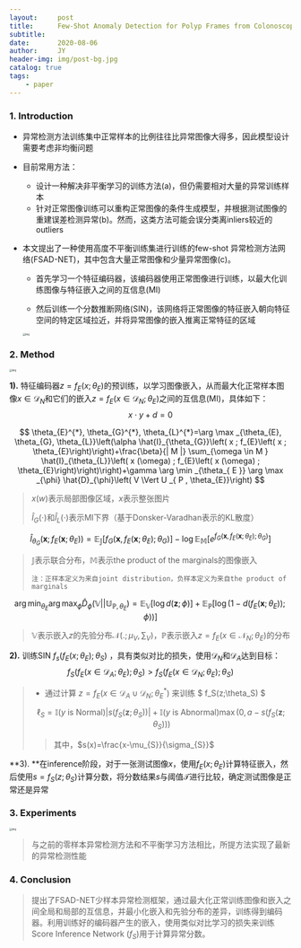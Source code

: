 ```yaml
---
layout:     post
title:      Few-Shot Anomaly Detection for Polyp Frames from Colonoscopy
subtitle:   
date:       2020-08-06
author:     JY
header-img: img/post-bg.jpg
catalog: true
tags:
    - paper
---
```




### 1. Introduction

- 异常检测方法训练集中正常样本的比例往往比异常图像大得多，因此模型设计需要考虑非均衡问题

- 目前常用方法：

  - 设计一种解决非平衡学习的训练方法(a)，但仍需要相对大量的异常训练样本 
  - 针对正常图像训练可以重构正常图像的条件生成模型，并根据测试图像的重建误差检测异常(b)。然而，这类方法可能会误分类离inliers较近的outliers

- 本文提出了一种使用高度不平衡训练集进行训练的few-shot 异常检测方法网络(FSAD-NET)，其中包含大量正常图像和少量异常图像(c)。

  - 首先学习一个特征编码器，该编码器使用正常图像进行训练，以最大化训练图像与特征嵌入之间的互信息(MI)

  - 然后训练一个分数推断网络(SIN)，该网络将正常图像的特征嵌入朝向特征空间的特定区域拉近，并将异常图像的嵌入推离正常特征的区域

    

  

  <img src="https://github.com/ZJU-CVs/zju-cvs.github.io/raw/master/img/2020-07-07-fsl/46.png" alt="img" style="zoom:30%;" />



### 2. Method

<img src="https://github.com/ZJU-CVs/zju-cvs.github.io/raw/master/img/2020-07-07-fsl/48.png" alt="img" style="zoom:30%;" />

**1).** 特征编码器$z=f_E(x;\theta_E)$的预训练，以学习图像嵌入，从而最大化正常样本图像$x\in \mathcal{D}_N$和它们的嵌入$z=f_E(x\in \mathcal{D}_N;\theta_E)$之间的互信息(MI)，具体如下：
$$
x \cdot y+d=0
$$


$$
\theta_{E}^{*}, \theta_{G}^{*}, \theta_{L}^{*}=\arg \max _{\theta_{E}, \theta_{G}, \theta_{L}}\left(\alpha \hat{I}_{\theta_{G}}\left( x ; f_{E}\left( x ; \theta_{E}\right)\right)+\frac{\beta}{| M |} \sum_{\omega \in M } \hat{I}_{\theta_{L}}\left( x (\omega) ; f_{E}\left( x (\omega) ; \theta_{E}\right)\right)\right)+\gamma \arg \min _{\theta_{ E }} \arg \max _{\phi} \hat{D}_{\phi}\left( V \Vert U _{ P , \theta_{E}}\right)
$$

> $x(w)$表示局部图像区域，$x$表示整张图片
> 
> $\hat{I}_G(\cdot)$和$\hat{I}_L(\cdot)$表示MI下界（基于Donsker-Varadhan表示的KL散度） 


$$
\hat{I}_{\theta_{G}}\left(\mathbf{x} ; f_{E}\left(\mathbf{x} ; \theta_{E}\right)\right)=\mathbb{E}_{\mathbb{J}}\left[f_{G}\left(\mathbf{x}, f_{E}\left(\mathbf{x} ; \theta_{E}\right) ; \theta_{G}\right)\right]-\log \mathbb{E}_{\mathbb{M}}\left[e^{f_{G}\left(\mathbf{x}, f_{E}\left(\mathbf{x} ; \theta_{E}\right) ; \theta_{G}\right)}\right]
$$

> $\mathbb{J}$表示联合分布，$\mathbb{M}$表示the product of the marginals的图像嵌入
> 
> `注：正样本定义为来自joint distribution，负样本定义为来自the product of marginals`


$$
\left.\arg \min _{\theta_{E}} \arg \max _{\phi} \hat{D}_{\phi}\left(\mathbb{V}|| \mathbb{U}_{\mathbb{P}, \theta_{E}}\right)=\mathbb{E}_{\mathbb{V}}[\log d(\mathbf{z} ; \phi)]+\mathbb{E}_{\mathbb{P}}\left[\log \left(1-d\left(f_{E}\left(\mathbf{x} ; \theta_{E}\right)\right) ; \phi\right)\right)\right]
$$

> $\mathbb{V}$表示嵌入$z$的先验分布$\mathcal{N}(.;\mu_V,\sum_V)$，$\mathbb{P}$表示嵌入$z=f_E(x\in \mathcal{N}_N;\theta_E)$的分布



**2).** 训练SIN $f_s(f_E(x;\theta_E);\theta_S)$ ，具有类似对比的损失，使用$\mathcal{D}_N$和$\mathcal{D}_A$达到目标：        
$$
f_S(f_E(x\in \mathcal{D}_A;\theta_E);\theta_S)\gt f_S(f_E(x\in \mathcal{D}_N;\theta_E);\theta_S)
$$


> - 通过计算 $z=f_E(x\in \mathcal{D}_A \cup \mathcal{D}_{N} ; \theta_{E}^{*})$ 来训练 $ f_S(z;\theta_S) $
> 
> $$
> \ell_{S}=\mathbb{I}(y \text { is } \text {Normal})\left|s\left(f_{S}\left(\mathbf{z} ; \theta_{S}\right)\right)\right|+\mathbb{I}(y \text { is } \text {Abnormal}) \max \left(0, a-s\left(f_{S}\left(\mathbf{z} ; \theta_{S}\right)\right)\right)
> $$
> 
> > 其中，$s(x)=\frac{x-\mu_{S}}{\sigma_{S}}$
>



**3). **在inference阶段，对于一张测试图像$x$，使用$f_E(x;\theta_E)$计算特征嵌入，然后使用$s=f_S(z;\theta_S)$计算分数，将分数结果$s$与阈值$\mathcal{T}$进行比较，确定测试图像是正常还是异常



### 3. Experiments 

<img src="https://github.com/ZJU-CVs/zju-cvs.github.io/raw/master/img/2020-07-07-fsl/47.png" alt="img" style="zoom:30%;" />

> 与之前的零样本异常检测方法和不平衡学习方法相比，所提方法实现了最新的异常检测性能



### 4. Conclusion

> 提出了FSAD-NET少样本异常检测框架，通过最大化正常训练图像和嵌入之间全局和局部的互信息，并最小化嵌入和先验分布的差异，训练得到编码器。利用训练好的编码器产生的嵌入，使用类似对比学习的损失来训练Score Inference Network ($f_S$)用于计算异常分数。



